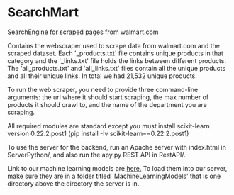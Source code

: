 # SearchMart
SearchEngine for scraped pages from walmart.com

Contains the webscraper used to scrape data from walmart.com and the scraped dataset. Each '_products.txt' file contains unique products in that category and the '_links.txt' file holds the links between different products. The 'all_products.txt' and 'all_links.txt' files contain all the unique products and all their unique links. In total we had 21,532 unique products.

To run the web scraper, you need to provide three command-line arguments: the url where it should start scraping, the max number of products it should crawl to, and the name of the department you are scraping.

All required modules are standard except you must install scikit-learn version 0.22.2.post1 (pip install -Iv scikit-learn==0.22.2.post1)

To use the server for the backend, run an Apache server with index.html in ServerPython/, and also run the apy.py REST API in RestAPI/.

Link to our machine learning models are [here.](https://drive.google.com/drive/folders/1Hu-wNzY6c8lyhliRmRrNSQZultWkoaM4?usp=sharing) To load them into our server, make sure they are in a folder titled 'MachineLearningModels' that is one directory above the directory the server is in.
